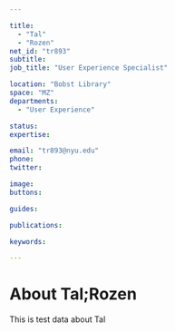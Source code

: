 ```yaml
---

title:
  - "Tal"
  - "Rozen"
net_id: "tr893"
subtitle: 
job_title: "User Experience Specialist"

location: "Bobst Library"
space: "MZ"
departments:
  - "User Experience"

status: 
expertise:

email: "tr893@nyu.edu"
phone: 
twitter: 

image: 
buttons:

guides:

publications:

keywords:

---
```


# About Tal;Rozen

This is test data about Tal

